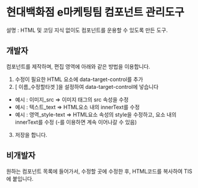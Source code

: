 ﻿# 현대백화점 e마케팅팀 컴포넌트 관리도구
설명 : HTML 및 코딩 지식 없이도 컴포넌트를 운용할 수 있도록 만든 도구.
## 개발자 
컴포넌트를 제작하며, 편집 영역에 아래와 같은 방법을 이용합니다.
1. 수정이 필요한 HTML 요소에 data-target-control를 추가
2. [ 이름_수정할타겟 ]을 설정하여 data-target-control에 넣습니다
- 예시 : 이미지_src => 이미지 태그의 src 속성을 수정
- 예시 : 텍스트_text => HTML요소 내의 innerText를 수정
- 예시 : 영역_style-text => HTML요소 속성의 style을 수정하고, 요소 내의 innerText를 수정 (-를 이용하면 계속 이어나갈 수 있음)
3. 저장을 합니다.
## 비개발자 
원하는 컴포넌트 목록에 들어가서, 수정할 곳에 수정한 후, HTML코드를 복사하여 TIS에 붙입니다.
